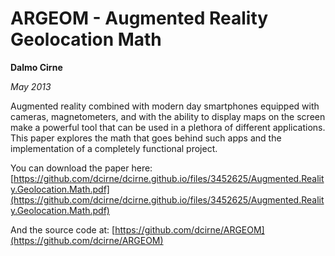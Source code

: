 # ARGEOM - Augmented Reality Geolocation Math

**Dalmo Cirne**

_May 2013_

Augmented reality combined with modern day smartphones equipped with cameras, magnetometers, and with the ability to display maps on the screen make a powerful tool that can be used in a plethora of different applications. This paper explores the math that goes behind such apps and the implementation of a completely functional project.

You can download the paper here: [https://github.com/dcirne/dcirne.github.io/files/3452625/Augmented.Reality.Geolocation.Math.pdf](https://github.com/dcirne/dcirne.github.io/files/3452625/Augmented.Reality.Geolocation.Math.pdf)

And the source code at: [https://github.com/dcirne/ARGEOM](https://github.com/dcirne/ARGEOM)

